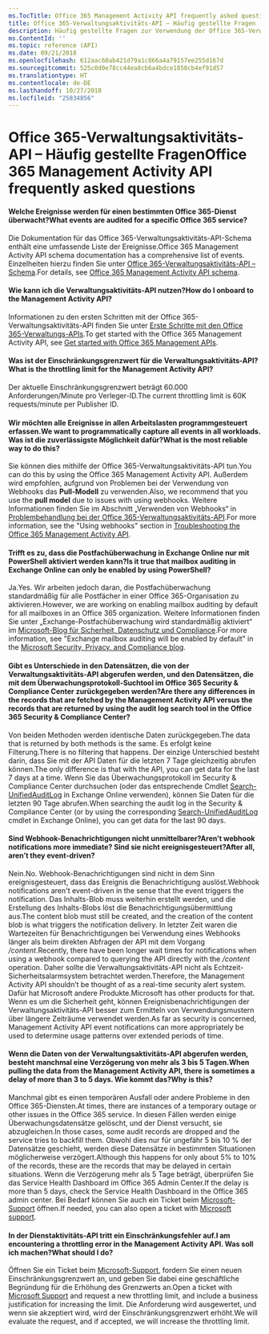 ```yaml
---
ms.TocTitle: Office 365 Management Activity API frequently asked questions
title: Office 365-Verwaltungsaktivitäts-API – Häufig gestellte Fragen
description: Häufig gestellte Fragen zur Verwendung der Office 365-Verwaltungsaktivitäts-API
ms.ContentId: ''
ms.topic: reference (API)
ms.date: 09/21/2018
ms.openlocfilehash: 612aac60ab421d79a1c866a4a79157ee255d167d
ms.sourcegitcommit: 525c0d0e78cc44ea8cb6a4bdce1858cb4ef91d57
ms.translationtype: HT
ms.contentlocale: de-DE
ms.lasthandoff: 10/27/2018
ms.locfileid: "25834856"
---
```

# <a name="office-365-management-activity-api-frequently-asked-questions"></a><span data-ttu-id="b35c5-103">Office 365-Verwaltungsaktivitäts-API – Häufig gestellte Fragen</span><span class="sxs-lookup"><span data-stu-id="b35c5-103">Office 365 Management Activity API frequently asked questions</span></span>

#### <a name="what-events-are-audited-for-a-specific-office-365-service"></a><span data-ttu-id="b35c5-104">Welche Ereignisse werden für einen bestimmten Office 365-Dienst überwacht?</span><span class="sxs-lookup"><span data-stu-id="b35c5-104">What events are audited for a specific Office 365 service?</span></span>

<span data-ttu-id="b35c5-105">Die Dokumentation für das Office 365-Verwaltungsaktivitäts-API-Schema enthält eine umfassende Liste der Ereignisse.</span><span class="sxs-lookup"><span data-stu-id="b35c5-105">Office 365 Management Activity API schema documentation has a comprehensive list of events.</span></span> <span data-ttu-id="b35c5-106">Einzelheiten hierzu finden Sie unter [Office 365-Verwaltungsaktivitäts-API – Schema](office-365-management-activity-api-schema.md).</span><span class="sxs-lookup"><span data-stu-id="b35c5-106">For details, see [Office 365 Management Activity API schema](office-365-management-activity-api-schema.md).</span></span>

#### <a name="how-do-i-onboard-to-the-management-activity-api"></a><span data-ttu-id="b35c5-107">Wie kann ich die Verwaltungsaktivitäts-API nutzen?</span><span class="sxs-lookup"><span data-stu-id="b35c5-107">How do I onboard to the Management Activity API?</span></span>

<span data-ttu-id="b35c5-108">Informationen zu den ersten Schritten mit der Office 365-Verwaltungsaktivitäts-API finden Sie unter [Erste Schritte mit den Office 365-Verwaltungs-APIs](get-started-with-office-365-management-apis.md).</span><span class="sxs-lookup"><span data-stu-id="b35c5-108">To get started with the Office 365 Management Activity API, see [Get started with Office 365 Management APIs](get-started-with-office-365-management-apis.md).</span></span>
 
#### <a name="what-is-the-throttling-limit-for-the--management-activity-api"></a><span data-ttu-id="b35c5-109">Was ist der Einschränkungsgrenzwert für die Verwaltungsaktivitäts-API?</span><span class="sxs-lookup"><span data-stu-id="b35c5-109">What is the throttling limit for the  Management Activity API?</span></span>

<span data-ttu-id="b35c5-110">Der aktuelle Einschränkungsgrenzwert beträgt 60.000 Anforderungen/Minute pro Verleger-ID.</span><span class="sxs-lookup"><span data-stu-id="b35c5-110">The current throttling limit is 60K requests/minute per Publisher ID.</span></span> 

#### <a name="we-want-to-programmatically-capture-all-events-in-all-workloads-what-is-the-most-reliable-way-to-do-this"></a><span data-ttu-id="b35c5-111">Wir möchten alle Ereignisse in allen Arbeitslasten programmgesteuert erfassen.</span><span class="sxs-lookup"><span data-stu-id="b35c5-111">We want to programmatically capture all events in all workloads.</span></span> <span data-ttu-id="b35c5-112">Was ist die zuverlässigste Möglichkeit dafür?</span><span class="sxs-lookup"><span data-stu-id="b35c5-112">What is the most reliable way to do this?</span></span>

<span data-ttu-id="b35c5-113">Sie können dies mithilfe der Office 365-Verwaltungsaktivitäts-API tun.</span><span class="sxs-lookup"><span data-stu-id="b35c5-113">You can do this by using the Office 365 Management Activity API.</span></span> <span data-ttu-id="b35c5-114">Außerdem wird empfohlen, aufgrund von Problemen bei der Verwendung von Webhooks das **Pull-Modell** zu verwenden.</span><span class="sxs-lookup"><span data-stu-id="b35c5-114">Also, we recommend that you use the **pull model** due to issues with using webhooks.</span></span> <span data-ttu-id="b35c5-115">Weitere Informationen finden Sie im Abschnitt „Verwenden von Webhooks“ in [Problembehandlung bei der Office 365-Verwaltungsaktivitäts-API](troubleshooting-the-office-365-management-activity-api.md#using-webhooks).</span><span class="sxs-lookup"><span data-stu-id="b35c5-115">For more information, see the "Using webhooks" section in [Troubleshooting the Office 365 Management Activity API](troubleshooting-the-office-365-management-activity-api.md#using-webhooks).</span></span>

#### <a name="is-it-true-that-mailbox-auditing-in-exchange-online-can-only-be-enabled-by-using-powershell"></a><span data-ttu-id="b35c5-116">Trifft es zu, dass die Postfachüberwachung in Exchange Online nur mit PowerShell aktiviert werden kann?</span><span class="sxs-lookup"><span data-stu-id="b35c5-116">Is it true that mailbox auditing in Exchange Online can only be enabled by using PowerShell?</span></span>

<span data-ttu-id="b35c5-117">Ja.</span><span class="sxs-lookup"><span data-stu-id="b35c5-117">Yes.</span></span> <span data-ttu-id="b35c5-118">Wir arbeiten jedoch daran, die Postfachüberwachung standardmäßig für alle Postfächer in einer Office 365-Organisation zu aktivieren.</span><span class="sxs-lookup"><span data-stu-id="b35c5-118">However, we are working on enabling mailbox auditing by default for all mailboxes in an Office 365 organization.</span></span> <span data-ttu-id="b35c5-119">Weitere Informationen finden Sie unter „Exchange-Postfachüberwachung wird standardmäßig aktiviert“ im [Microsoft-Blog für Sicherheit, Datenschutz und Compliance](https://techcommunity.microsoft.com/t5/Security-Privacy-and-Compliance/Exchange-Mailbox-Auditing-will-be-enabled-by-default/ba-p/215171).</span><span class="sxs-lookup"><span data-stu-id="b35c5-119">For more information, see "Exchange mailbox auditing will be enabled by default" in the [Microsoft Security, Privacy, and Compliance blog](https://techcommunity.microsoft.com/t5/Security-Privacy-and-Compliance/Exchange-Mailbox-Auditing-will-be-enabled-by-default/ba-p/215171).</span></span>

#### <a name="are-there-any-differences-in-the-records-that-are-fetched-by-the-management-activity-api-versus-the-records-that-are-returned-by-using-the-audit-log-search-tool-in-the-office-365-security--compliance-center"></a><span data-ttu-id="b35c5-120">Gibt es Unterschiede in den Datensätzen, die von der Verwaltungsaktivitäts-API abgerufen werden, und den Datensätzen, die mit dem Überwachungsprotokoll-Suchtool im Office 365 Security & Compliance Center zurückgegeben werden?</span><span class="sxs-lookup"><span data-stu-id="b35c5-120">Are there any differences in the records that are fetched by the Management Activity API versus the records that are returned by using the audit log search tool in the Office 365 Security & Compliance Center?</span></span>

<span data-ttu-id="b35c5-121">Von beiden Methoden werden identische Daten zurückgegeben.</span><span class="sxs-lookup"><span data-stu-id="b35c5-121">The data that is returned by both methods is the same.</span></span> <span data-ttu-id="b35c5-122">Es erfolgt keine Filterung.</span><span class="sxs-lookup"><span data-stu-id="b35c5-122">There is no filtering that happens.</span></span> <span data-ttu-id="b35c5-123">Der einzige Unterschied besteht darin, dass Sie mit der API Daten für die letzten 7 Tage gleichzeitig abrufen können.</span><span class="sxs-lookup"><span data-stu-id="b35c5-123">The only difference is that with the API, you can get data for the last 7 days at a time.</span></span> <span data-ttu-id="b35c5-124">Wenn Sie das Überwachungsprotokoll im Security & Compliance Center durchsuchen (oder das entsprechende Cmdlet [Search-UnifiedAuditLog](https://docs.microsoft.com/powershell/module/exchange/policy-and-compliance-audit/search-unifiedauditlog) in Exchange Online verwenden), können Sie Daten für die letzten 90 Tage abrufen.</span><span class="sxs-lookup"><span data-stu-id="b35c5-124">When searching the audit log in the Security & Compliance Center (or by using the corresponding [Search-UnifiedAuditLog](https://docs.microsoft.com/powershell/module/exchange/policy-and-compliance-audit/search-unifiedauditlog) cmdlet in Exchange Online), you can get data for the last 90 days.</span></span> 
 
#### <a name="arent-webhook-notifications-more-immediate-after-all-arent-they-event-driven"></a><span data-ttu-id="b35c5-125">Sind Webhook-Benachrichtigungen nicht unmittelbarer?</span><span class="sxs-lookup"><span data-stu-id="b35c5-125">Aren’t webhook notifications more immediate?</span></span> <span data-ttu-id="b35c5-126">Sind sie nicht ereignisgesteuert?</span><span class="sxs-lookup"><span data-stu-id="b35c5-126">After all, aren’t they event-driven?</span></span>

<span data-ttu-id="b35c5-127">Nein.</span><span class="sxs-lookup"><span data-stu-id="b35c5-127">No.</span></span> <span data-ttu-id="b35c5-128">Webhook-Benachrichtigungen sind nicht in dem Sinn ereignisgesteuert, dass das Ereignis die Benachrichtigung auslöst.</span><span class="sxs-lookup"><span data-stu-id="b35c5-128">Webhook notifications aren't event-driven in the sense that the event triggers the notification.</span></span> <span data-ttu-id="b35c5-129">Das Inhalts-Blob muss weiterhin erstellt werden, und die Erstellung des Inhalts-Blobs löst die Benachrichtigungsübermittlung aus.</span><span class="sxs-lookup"><span data-stu-id="b35c5-129">The content blob must still be created, and the creation of the content blob is what triggers the notification delivery.</span></span> <span data-ttu-id="b35c5-130">In letzter Zeit waren die Wartezeiten für Benachrichtigungen bei Verwendung eines Webhooks länger als beim direkten Abfragen der API mit dem Vorgang */content*.</span><span class="sxs-lookup"><span data-stu-id="b35c5-130">Recently, there have been longer wait times for notifications when using a webhook compared to querying the API directly with the */content* operation.</span></span> <span data-ttu-id="b35c5-131">Daher sollte die Verwaltungsaktivitäts-API nicht als Echtzeit-Sicherheitsalarmsystem betrachtet werden.</span><span class="sxs-lookup"><span data-stu-id="b35c5-131">Therefore, the Management Activity API shouldn’t be thought of as a real-time security alert system.</span></span> <span data-ttu-id="b35c5-132">Dafür hat Microsoft andere Produkte.</span><span class="sxs-lookup"><span data-stu-id="b35c5-132">Microsoft has other products for that.</span></span> <span data-ttu-id="b35c5-133">Wenn es um die Sicherheit geht, können Ereignisbenachrichtigungen der Verwaltungsaktivitäts-API besser zum Ermitteln von Verwendungsmustern über längere Zeiträume verwendet werden.</span><span class="sxs-lookup"><span data-stu-id="b35c5-133">As far as security is concerned, Management Activity API event notifications can more appropriately be used to determine usage patterns over extended periods of time.</span></span>

#### <a name="when-pulling-the-data-from-the-management-activity-api-there-is-sometimes-a-delay-of-more-than-3-to-5-days-why-is-this"></a><span data-ttu-id="b35c5-134">Wenn die Daten von der Verwaltungsaktivitäts-API abgerufen werden, besteht manchmal eine Verzögerung von mehr als 3 bis 5 Tagen.</span><span class="sxs-lookup"><span data-stu-id="b35c5-134">When pulling the data from the Management Activity API, there is sometimes a delay of more than 3 to 5 days.</span></span> <span data-ttu-id="b35c5-135">Wie kommt das?</span><span class="sxs-lookup"><span data-stu-id="b35c5-135">Why is this?</span></span>

<span data-ttu-id="b35c5-136">Manchmal gibt es einen temporären Ausfall oder andere Probleme in den Office 365-Diensten.</span><span class="sxs-lookup"><span data-stu-id="b35c5-136">At times, there are instances of a temporary outage or other issues in the Office 365 service.</span></span> <span data-ttu-id="b35c5-137">In diesen Fällen werden einige Überwachungsdatensätze gelöscht, und der Dienst versucht, sie abzugleichen.</span><span class="sxs-lookup"><span data-stu-id="b35c5-137">In those cases, some audit records are dropped and the service tries to backfill them.</span></span> <span data-ttu-id="b35c5-138">Obwohl dies nur für ungefähr 5 bis 10 % der Datensätze geschieht, werden diese Datensätze in bestimmten Situationen möglicherweise verzögert.</span><span class="sxs-lookup"><span data-stu-id="b35c5-138">Although this happens for only about 5% to 10% of the records, these are the records that may be delayed in certain situations.</span></span> <span data-ttu-id="b35c5-139">Wenn die Verzögerung mehr als 5 Tage beträgt, überprüfen Sie das Service Health Dashboard im Office 365 Admin Center.</span><span class="sxs-lookup"><span data-stu-id="b35c5-139">If the delay is more than 5 days, check the Service Health Dashboard in the Office 365 admin center.</span></span> <span data-ttu-id="b35c5-140">Bei Bedarf können Sie auch ein Ticket beim [Microsoft-Support](https://support.office.com/article/contact-support-for-business-products-admin-help-32a17ca7-6fa0-4870-8a8d-e25ba4ccfd4b#ID0EAADAAA=online) öffnen.</span><span class="sxs-lookup"><span data-stu-id="b35c5-140">If needed, you can also open a ticket with [Microsoft support](https://support.office.com/article/contact-support-for-business-products-admin-help-32a17ca7-6fa0-4870-8a8d-e25ba4ccfd4b#ID0EAADAAA=online).</span></span>

#### <a name="i-am-encountering-a-throttling-error-in-the-management-activity-api-what-should-i-do"></a><span data-ttu-id="b35c5-141">In der Dienstaktivitäts-API tritt ein Einschränkungsfehler auf.</span><span class="sxs-lookup"><span data-stu-id="b35c5-141">I am encountering a throttling error in the Management Activity API.</span></span> <span data-ttu-id="b35c5-142">Was soll ich machen?</span><span class="sxs-lookup"><span data-stu-id="b35c5-142">What should I do?</span></span>

<span data-ttu-id="b35c5-143">Öffnen Sie ein Ticket beim [Microsoft-Support](https://support.office.com/article/contact-support-for-business-products-admin-help-32a17ca7-6fa0-4870-8a8d-e25ba4ccfd4b#ID0EAADAAA=online), fordern Sie einen neuen Einschränkungsgrenzwert an, und geben Sie dabei eine geschäftliche Begründung für die Erhöhung des Grenzwerts an.</span><span class="sxs-lookup"><span data-stu-id="b35c5-143">Open a ticket with [Microsoft Support](https://support.office.com/article/contact-support-for-business-products-admin-help-32a17ca7-6fa0-4870-8a8d-e25ba4ccfd4b#ID0EAADAAA=online) and request a new throttling limit, and include a business justification for increasing the limit.</span></span> <span data-ttu-id="b35c5-144">Die Anforderung wird ausgewertet, und wenn sie akzeptiert wird, wird der Einschränkungsgrenzwert erhöht.</span><span class="sxs-lookup"><span data-stu-id="b35c5-144">We will evaluate the request, and if accepted, we will increase the throttling limit.</span></span>
